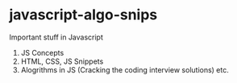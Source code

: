 # javascript-algo-snips
Important stuff in Javascript 
1. JS Concepts 
2. HTML, CSS, JS Snippets
3. Alogrithms in JS (Cracking the coding interview solutions)
etc.
